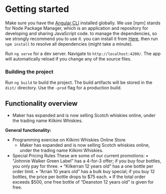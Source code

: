 
# Getting started

Make sure you have the [Angular CLI](https://github.com/angular/angular-cli#installation) installed globally. We use [npm] stands for Node Package Manager, which is an application and repository for developing and sharing JavaScript code. to manage the dependencies, so we strongly recommend you to use it. you can install it from [Here](https://nodejs.org/en/download/), then run `npm install` to resolve all dependencies (might take a minute).

Run `ng serve` for a dev server. Navigate to `http://localhost:4200/`. The app will automatically reload if you change any of the source files.

### Building the project
Run `ng build` to build the project. The build artifacts will be stored in the `dist/` directory. Use the `-prod` flag for a production build.


## Functionality overview

- Maker has expanded and is now selling Scotch whiskies online, under the trading name Kilkimi Whiskies.

**General functionality:**

- Programming exercise on Kilkimi Whiskies Online Store
	- Maker has expanded and is now selling Scotch whiskies online, under the trading name Kilkimi Whiskies.
- Special Pricing Rules 
	These are some of our current promotions:
		• “Johnnie Walker Green Label” has a 4-for-3 offer; if you buy four bottles, you only pay for three.
		• “Kilkerran 12 years old” has a one bottle per order limit.
		• “Arran 10 years old” has a bulk buy special; if you buy 12 bottles, the price per bottle drops to $75 each.
		• If the total order exceeds $500, one free bottle of “Deanston 12 years old” is given for free.

<br />